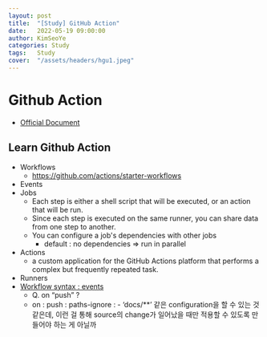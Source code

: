 ```yaml
---
layout: post
title:  "[Study] GitHub Action"
date:   2022-05-19 09:00:00
author: KimSeoYe
categories: Study
tags:   Study
cover:  "/assets/headers/hgu1.jpeg"
---
```


# Github Action
* [Official Document](https://github.com/features/actions)

## Learn Github Action
* Workflows
  * https://github.com/actions/starter-workflows 
* Events
* Jobs
  * Each step is either a shell script that will be executed, or an action that will be run.
  * Since each step is executed on the same runner, you can share data from one step to another.
  * You can configure a job's dependencies with other jobs
    * default : no dependencies => run in parallel
* Actions
  * a custom application for the GitHub Actions platform that performs a complex but frequently repeated task.
* Runners
* [Workflow syntax : events](https://docs.github.com/en/actions/using-workflows/workflow-syntax-for-github-actions#onpushpull_requestpull_request_targetpathspaths-ignore)
  * Q. on “push” ? 
  * on : push : paths-ignore : - ‘docs/**’ 같은 configuration을 할 수 있는 것 같은데, 이런 걸 통해 source의 change가 일어났을 때만 적용할 수 있도록 만들어야 하는 게 아닐까

